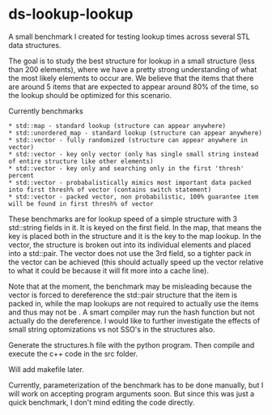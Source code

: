 # ds-lookup-lookup
A small benchmark I created for testing lookup times across several STL data structures.

The goal is to study the best structure for lookup in a small structure (less than 200 elements), where
we have a pretty strong understanding of what the most likely elements to occur are.  We believe that the items 
that there are around 5 items that are expected to appear around 80% of the time, so the 
lookup should be optimized for this scenario. 

Currently benchmarks
   
    * std::map - standard lookup (structure can appear anywhere)
    * std::unordered_map - standard lookup (structure can appear anywhere) 
    * std::vector - fully randomized (structure can appear anywhere in vector)
    * std::vector - key only vector (only has single small string instead of entire structure like other elements) 
    * std::vector - key only and searching only in the first 'thresh' percent
    * std::vector - probabalistically mimics most important data packed into first thresh% of vector (contains switch statement) 
    * std::vector - packed vector, non probabilistic, 100% guarantee item will be found in first thresh% of vector

These benchmarks are for lookup speed of a simple structure with 3 std::string fields in it.  It is keyed on the first field.  In the map, that means the key is placed both in the structure and it is the key to the map lookup. In the vector, the structure is broken out into its individual elements and placed into a std::pair.  The vector does not use the 3rd field, so a tighter pack in the vector can be achieved (this should actually speed up the vector relative to what it could be because it will fit more into a cache line). 

Note that at the moment, the benchmark may be misleading because the vector is forced to dereference the std::pair structure that the item is packed in, while the map lookups are not required to actually use the items and thus may not be .  A smart compiler may run the hash function but not actually do the dereference.  I would like to further investigate the effects of small string optomizations vs not SSO's in the structures also. 

Generate the structures.h file with the python program.  Then compile and execute the c++ code in the src folder.  

Will add makefile later.

Currently, parameterization of the benchmark has to be done manually, but I will work on accepting program arguments soon.  But since this was just a quick benchmark, I don't mind editing the code directly. 
